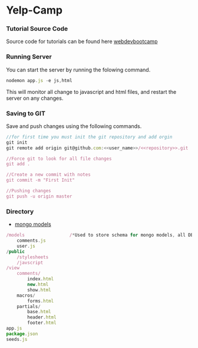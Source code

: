 # Yelp-Camp

### Tutorial Source Code

Source code for tutorials can be found here [webdevbootcamp](https://ide.c9.io/learnwithcolt/webdevbootcamp)

### Running Server

You can start the server by running the folowing command.

```javascript
nodemon app.js -e js,html
```

This will monitor all change to javascript and html files, and restart the server on any changes.
    
### Saving to GIT

Save and push changes using the following commands.

```javascript
//for first time you must init the git repository and add orgin
git init
git remote add origin git@github.com:<<user_name>>/<<repository>>.git

//Force git to look for all file changes
git add .

//Create a new commit with notes
git commit -m "First Init"

//Pushing changes
git push -u origin master
```

### Directory
- [mongo models](./models/readme.md)
    
```javascript
/models                 /*Used to store schema for mongo models, all DB operations should take place here*/
    comments.js
    user.js
/public
    /stylesheets
    /javscript
/view
    comments/
        index.html
        new.html
        show.html
    macros/
        forms.html
    partials/
        base.html
        header.html
        footer.html
app.js
package.json
seeds.js
```